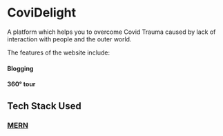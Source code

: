 # CoviDelight
A platform which helps you to overcome Covid Trauma caused by lack of interaction with people and the outer world.

The features of the website include:
#### Blogging
#### 360° tour

## Tech Stack Used
### [MERN](https://www.geeksforgeeks.org/mern-stack/)
